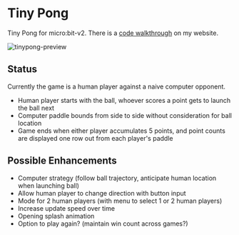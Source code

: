 # Tiny Pong
Tiny Pong for micro:bit-v2. There is a [code walkthrough](https://shannondybvig.com/posts/tiny-pong-on-microbit-v2/) on my website.

![tinypong-preview](https://user-images.githubusercontent.com/69212809/231538507-e296ec65-4b80-40b6-9a70-be1418902aba.gif)

## Status

Currently the game is a human player against a naive computer opponent.
- Human player starts with the ball, whoever scores a point gets to launch the ball next
- Computer paddle bounds from side to side without consideration for ball location
- Game ends when either player accumulates 5 points, and point counts are displayed one row out from each player's paddle

## Possible Enhancements

- Computer strategy (follow ball trajectory, anticipate human location when launching ball)
- Allow human player to change direction with button input
- Mode for 2 human players (with menu to select 1 or 2 human players)
- Increase update speed over time
- Opening splash animation
- Option to play again? (maintain win count across games?)
